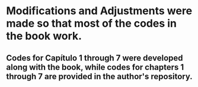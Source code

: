 # Modifications and Adjustments were made so that most of the codes in the book work.
## Codes for Capítulo 1 through 7 were developed along with the book, while codes for chapters 1 through 7 are provided in the author's repository.
